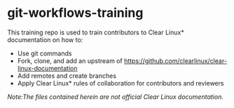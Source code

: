 # git-workflows-training

This training repo is used to train contributors to Clear Linux\* documentation on how to:

* Use git commands
* Fork, clone, and add an upstream of https://github.com/clearlinux/clear-linux-documentation
* Add remotes and create branches
* Apply Clear Linux\* rules of collaboration for contributors and reviewers

*Note:The files contained herein are not official Clear Linux documentation.* 
